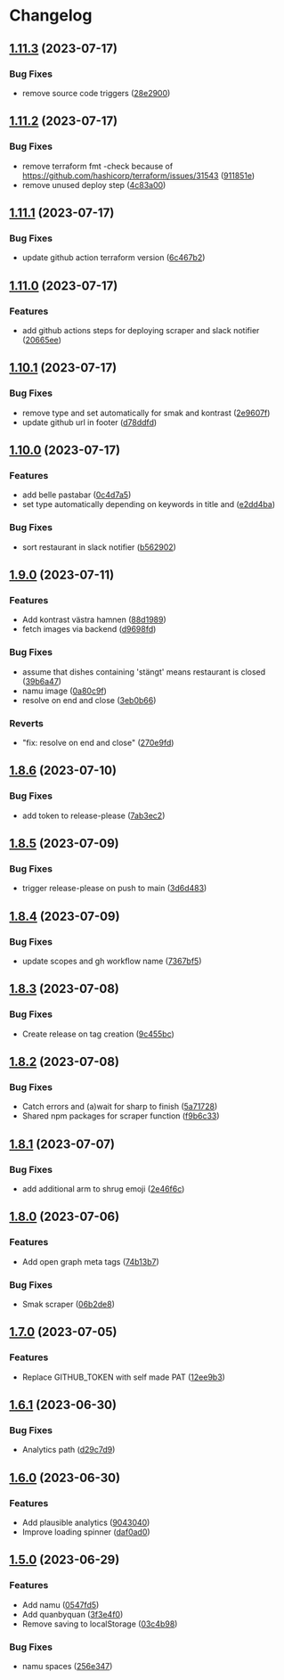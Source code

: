 # Changelog

## [1.11.3](https://github.com/devoteam-se/devolunch/compare/v1.11.2...v1.11.3) (2023-07-17)


### Bug Fixes

* remove source code triggers ([28e2900](https://github.com/devoteam-se/devolunch/commit/28e2900c45c93ea2b95d67000d207b02c848e802))

## [1.11.2](https://github.com/devoteam-se/devolunch/compare/v1.11.1...v1.11.2) (2023-07-17)


### Bug Fixes

* remove terraform fmt -check because of https://github.com/hashicorp/terraform/issues/31543 ([911851e](https://github.com/devoteam-se/devolunch/commit/911851eeca3255b633187359d38d61fef683fa32))
* remove unused deploy step ([4c83a00](https://github.com/devoteam-se/devolunch/commit/4c83a007e24b70d47078bcc1d627598267d336a7))

## [1.11.1](https://github.com/devoteam-se/devolunch/compare/v1.11.0...v1.11.1) (2023-07-17)


### Bug Fixes

* update github action terraform version ([6c467b2](https://github.com/devoteam-se/devolunch/commit/6c467b2644e57c8529a6ab2dfbe82fa713f32ae1))

## [1.11.0](https://github.com/devoteam-se/devolunch/compare/v1.10.1...v1.11.0) (2023-07-17)


### Features

* add github actions steps for deploying scraper and slack notifier ([20665ee](https://github.com/devoteam-se/devolunch/commit/20665ee672712671b4606a64db28da2845024d90))

## [1.10.1](https://github.com/devoteam-se/devolunch/compare/v1.10.0...v1.10.1) (2023-07-17)


### Bug Fixes

* remove type and set automatically for smak and kontrast ([2e9607f](https://github.com/devoteam-se/devolunch/commit/2e9607f997d6fba23806abf86ae6c6d5fa1a726e))
* update github url in footer ([d78ddfd](https://github.com/devoteam-se/devolunch/commit/d78ddfd66ed1de085a5c373c3ac356e61a40051a))

## [1.10.0](https://github.com/devoteam-se/devolunch/compare/v1.9.0...v1.10.0) (2023-07-17)


### Features

* add belle pastabar ([0c4d7a5](https://github.com/devoteam-se/devolunch/commit/0c4d7a51301863fb2c86a5eaca20214147275a9a))
* set type automatically depending on keywords in title and ([e2dd4ba](https://github.com/devoteam-se/devolunch/commit/e2dd4bac343249de93c02242db712eee9d837c0a))


### Bug Fixes

* sort restaurant in slack notifier ([b562902](https://github.com/devoteam-se/devolunch/commit/b5629023487e2cfa3c9a88466675a1deb7f33dfd))

## [1.9.0](https://github.com/jayway/devolunch/compare/v1.8.6...v1.9.0) (2023-07-11)


### Features

* Add kontrast västra hamnen ([88d1989](https://github.com/jayway/devolunch/commit/88d198959ea5df1cacf402948b74244cc35bad07))
* fetch images via backend ([d9698fd](https://github.com/jayway/devolunch/commit/d9698fdce64ee3fa4d3817c9f0ff3d845abbb67f))


### Bug Fixes

* assume that dishes containing 'stängt' means restaurant is closed ([39b6a47](https://github.com/jayway/devolunch/commit/39b6a47852ee334061aa41426b294346f91e8baa))
* namu image ([0a80c9f](https://github.com/jayway/devolunch/commit/0a80c9f4dd1ccceda48dcb6ecad849609869005b))
* resolve on end and close ([3eb0b66](https://github.com/jayway/devolunch/commit/3eb0b66978f0db47e2cc2943b674c1382321dd0a))


### Reverts

* "fix: resolve on end and close" ([270e9fd](https://github.com/jayway/devolunch/commit/270e9fdb5c512fd516561228305dcb288528975f))

## [1.8.6](https://github.com/jayway/devolunch/compare/v1.8.5...v1.8.6) (2023-07-10)


### Bug Fixes

* add token to release-please ([7ab3ec2](https://github.com/jayway/devolunch/commit/7ab3ec22a5041cda6328291a2ddc5af3ad25f2f2))

## [1.8.5](https://github.com/jayway/devolunch/compare/v1.8.4...v1.8.5) (2023-07-09)


### Bug Fixes

* trigger release-please on push to main ([3d6d483](https://github.com/jayway/devolunch/commit/3d6d483aa7615ea438d7b6545699f5077ffa0680))

## [1.8.4](https://github.com/jayway/devolunch/compare/v1.8.3...v1.8.4) (2023-07-09)


### Bug Fixes

* update scopes and gh workflow name ([7367bf5](https://github.com/jayway/devolunch/commit/7367bf551a7c07f34e3b39f210c15bfcd8343935))

## [1.8.3](https://github.com/jayway/devolunch/compare/v1.8.2...v1.8.3) (2023-07-08)


### Bug Fixes

* Create release on tag creation ([9c455bc](https://github.com/jayway/devolunch/commit/9c455bce896fe626a24ae8a53f9edbae2faa1998))

## [1.8.2](https://github.com/jayway/devolunch/compare/v1.8.1...v1.8.2) (2023-07-08)


### Bug Fixes

* Catch errors and (a)wait for sharp to finish ([5a71728](https://github.com/jayway/devolunch/commit/5a71728c63b4cdf04adebfc9fca9596249178dfa))
* Shared npm packages for scraper function ([f9b6c33](https://github.com/jayway/devolunch/commit/f9b6c33b106cad183be80568693229a928e060b3))

## [1.8.1](https://github.com/jayway/devolunch/compare/v1.8.0...v1.8.1) (2023-07-07)


### Bug Fixes

* add additional arm to shrug emoji ([2e46f6c](https://github.com/jayway/devolunch/commit/2e46f6cb5d6379ce1804c1d1419b937937a927dd))

## [1.8.0](https://github.com/jayway/devolunch/compare/v1.7.0...v1.8.0) (2023-07-06)


### Features

* Add open graph meta tags ([74b13b7](https://github.com/jayway/devolunch/commit/74b13b74ed3cfe91f42b23514eabb66dcbed93d6))


### Bug Fixes

* Smak scraper ([06b2de8](https://github.com/jayway/devolunch/commit/06b2de81a6f1f5795b727689940273e1ea83e6f5))

## [1.7.0](https://github.com/jayway/devolunch/compare/v1.6.1...v1.7.0) (2023-07-05)


### Features

* Replace GITHUB_TOKEN with self made PAT ([12ee9b3](https://github.com/jayway/devolunch/commit/12ee9b39eebe46d07ca3d9b38bf9ab9de2342d76))

## [1.6.1](https://github.com/jayway/devolunch/compare/v1.6.0...v1.6.1) (2023-06-30)


### Bug Fixes

* Analytics path ([d29c7d9](https://github.com/jayway/devolunch/commit/d29c7d933eda1edc2f0a248b0be39c273354334e))

## [1.6.0](https://github.com/jayway/devolunch/compare/v1.5.0...v1.6.0) (2023-06-30)


### Features

* Add plausible analytics ([9043040](https://github.com/jayway/devolunch/commit/90430402b95b861dc63c4ca42e01ad4ebbf584b4))
* Improve loading spinner ([daf0ad0](https://github.com/jayway/devolunch/commit/daf0ad0f5904e0bceba2ac58c501f0a97c716670))

## [1.5.0](https://github.com/jayway/devolunch/compare/v1.4.2...v1.5.0) (2023-06-29)


### Features

* Add namu ([0547fd5](https://github.com/jayway/devolunch/commit/0547fd5ca958b15d4dd74d17af3a742134049c36))
* Add quanbyquan ([3f3e4f0](https://github.com/jayway/devolunch/commit/3f3e4f0ec885fd9ca65206e669443ad9eb135c94))
* Remove saving to localStorage ([03c4b98](https://github.com/jayway/devolunch/commit/03c4b9864e9723fe62788da61d3544da595c66f4))


### Bug Fixes

* namu spaces ([256e347](https://github.com/jayway/devolunch/commit/256e3474a331a96cef7cbfc2974f282a1e092e97))
